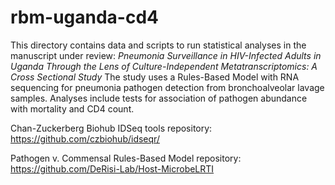 # rbm-uganda-cd4
This directory contains data and scripts to run statistical analyses in the manuscript under review: _Pneumonia Surveillance in HIV-Infected Adults in Uganda Through the Lens of Culture-Independent Metatranscriptomics: A Cross Sectional Study_ The study uses a Rules-Based Model with RNA sequencing for pneumonia pathogen detection from bronchoalveolar lavage samples. Analyses include tests for association of pathogen abundance with mortality and CD4 count.

Chan-Zuckerberg Biohub IDSeq tools repository: https://github.com/czbiohub/idseqr/

Pathogen v. Commensal Rules-Based Model repository: https://github.com/DeRisi-Lab/Host-MicrobeLRTI
